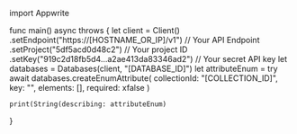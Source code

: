 import Appwrite

func main() async throws {
    let client = Client()
      .setEndpoint("https://[HOSTNAME_OR_IP]/v1") // Your API Endpoint
      .setProject("5df5acd0d48c2") // Your project ID
      .setKey("919c2d18fb5d4...a2ae413da83346ad2") // Your secret API key
    let databases = Databases(client, "[DATABASE_ID]")
    let attributeEnum = try await databases.createEnumAttribute(
        collectionId: "[COLLECTION_ID]",
        key: "",
        elements: [],
        required: xfalse
    )

    print(String(describing: attributeEnum)
}
